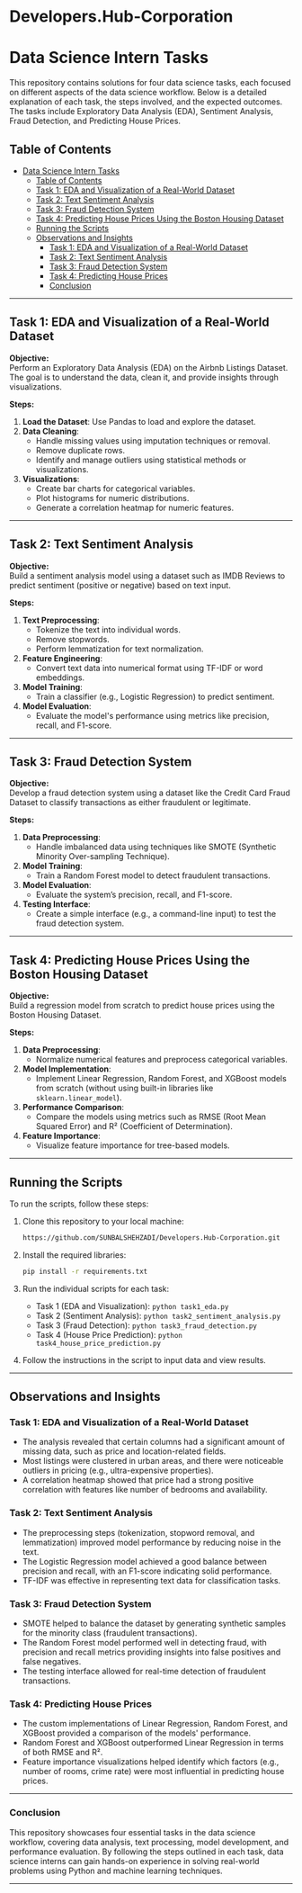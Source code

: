 # Developers.Hub-Corporation

# Data Science Intern Tasks

This repository contains solutions for four data science tasks, each focused on different aspects of the data science workflow. Below is a detailed explanation of each task, the steps involved, and the expected outcomes. The tasks include Exploratory Data Analysis (EDA), Sentiment Analysis, Fraud Detection, and Predicting House Prices.

## Table of Contents

- [Data Science Intern Tasks](#data-science-intern-tasks)
  - [Table of Contents](#table-of-contents)
  - [Task 1: EDA and Visualization of a Real-World Dataset](#task-1-eda-and-visualization-of-a-real-world-dataset)
  - [Task 2: Text Sentiment Analysis](#task-2-text-sentiment-analysis)
  - [Task 3: Fraud Detection System](#task-3-fraud-detection-system)
  - [Task 4: Predicting House Prices Using the Boston Housing Dataset](#task-4-predicting-house-prices-using-the-boston-housing-dataset)
  - [Running the Scripts](#running-the-scripts)
  - [Observations and Insights](#observations-and-insights)
    - [Task 1: EDA and Visualization of a Real-World Dataset](#task-1-eda-and-visualization-of-a-real-world-dataset-1)
    - [Task 2: Text Sentiment Analysis](#task-2-text-sentiment-analysis-1)
    - [Task 3: Fraud Detection System](#task-3-fraud-detection-system-1)
    - [Task 4: Predicting House Prices](#task-4-predicting-house-prices)
    - [Conclusion](#conclusion)

---

## Task 1: EDA and Visualization of a Real-World Dataset

**Objective:**  
Perform an Exploratory Data Analysis (EDA) on the Airbnb Listings Dataset. The goal is to understand the data, clean it, and provide insights through visualizations.

**Steps:**
1. **Load the Dataset**: Use Pandas to load and explore the dataset.
2. **Data Cleaning**:
   - Handle missing values using imputation techniques or removal.
   - Remove duplicate rows.
   - Identify and manage outliers using statistical methods or visualizations.
3. **Visualizations**:
   - Create bar charts for categorical variables.
   - Plot histograms for numeric distributions.
   - Generate a correlation heatmap for numeric features.


---

## Task 2: Text Sentiment Analysis

**Objective:**  
Build a sentiment analysis model using a dataset such as IMDB Reviews to predict sentiment (positive or negative) based on text input.

**Steps:**
1. **Text Preprocessing**:
   - Tokenize the text into individual words.
   - Remove stopwords.
   - Perform lemmatization for text normalization.
2. **Feature Engineering**:
   - Convert text data into numerical format using TF-IDF or word embeddings.
3. **Model Training**:
   - Train a classifier (e.g., Logistic Regression) to predict sentiment.
4. **Model Evaluation**:
   - Evaluate the model's performance using metrics like precision, recall, and F1-score.


---

## Task 3: Fraud Detection System

**Objective:**  
Develop a fraud detection system using a dataset like the Credit Card Fraud Dataset to classify transactions as either fraudulent or legitimate.

**Steps:**
1. **Data Preprocessing**:
   - Handle imbalanced data using techniques like SMOTE (Synthetic Minority Over-sampling Technique).
2. **Model Training**:
   - Train a Random Forest model to detect fraudulent transactions.
3. **Model Evaluation**:
   - Evaluate the system’s precision, recall, and F1-score.
4. **Testing Interface**:
   - Create a simple interface (e.g., a command-line input) to test the fraud detection system.

---

## Task 4: Predicting House Prices Using the Boston Housing Dataset

**Objective:**  
Build a regression model from scratch to predict house prices using the Boston Housing Dataset.

**Steps:**
1. **Data Preprocessing**:
   - Normalize numerical features and preprocess categorical variables.
2. **Model Implementation**:
   - Implement Linear Regression, Random Forest, and XGBoost models from scratch (without using built-in libraries like `sklearn.linear_model`).
3. **Performance Comparison**:
   - Compare the models using metrics such as RMSE (Root Mean Squared Error) and R² (Coefficient of Determination).
4. **Feature Importance**:
   - Visualize feature importance for tree-based models.


---

## Running the Scripts

To run the scripts, follow these steps:

1. Clone this repository to your local machine:
    ```bash
    https://github.com/SUNBALSHEHZADI/Developers.Hub-Corporation.git
    ```

2. Install the required libraries:
    ```bash
    pip install -r requirements.txt
    ```

3. Run the individual scripts for each task:
    - Task 1 (EDA and Visualization): `python task1_eda.py`
    - Task 2 (Sentiment Analysis): `python task2_sentiment_analysis.py`
    - Task 3 (Fraud Detection): `python task3_fraud_detection.py`
    - Task 4 (House Price Prediction): `python task4_house_price_prediction.py`

4. Follow the instructions in the script to input data and view results.

---

## Observations and Insights

### Task 1: EDA and Visualization of a Real-World Dataset
- The analysis revealed that certain columns had a significant amount of missing data, such as price and location-related fields.
- Most listings were clustered in urban areas, and there were noticeable outliers in pricing (e.g., ultra-expensive properties).
- A correlation heatmap showed that price had a strong positive correlation with features like number of bedrooms and availability.

### Task 2: Text Sentiment Analysis
- The preprocessing steps (tokenization, stopword removal, and lemmatization) improved model performance by reducing noise in the text.
- The Logistic Regression model achieved a good balance between precision and recall, with an F1-score indicating solid performance.
- TF-IDF was effective in representing text data for classification tasks.

### Task 3: Fraud Detection System
- SMOTE helped to balance the dataset by generating synthetic samples for the minority class (fraudulent transactions).
- The Random Forest model performed well in detecting fraud, with precision and recall metrics providing insights into false positives and false negatives.
- The testing interface allowed for real-time detection of fraudulent transactions.

### Task 4: Predicting House Prices
- The custom implementations of Linear Regression, Random Forest, and XGBoost provided a comparison of the models' performance.
- Random Forest and XGBoost outperformed Linear Regression in terms of both RMSE and R².
- Feature importance visualizations helped identify which factors (e.g., number of rooms, crime rate) were most influential in predicting house prices.

---

### Conclusion

This repository showcases four essential tasks in the data science workflow, covering data analysis, text processing, model development, and performance evaluation. By following the steps outlined in each task, data science interns can gain hands-on experience in solving real-world problems using Python and machine learning techniques.

---
